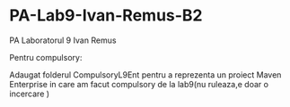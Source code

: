 # PA-Lab9-Ivan-Remus-B2
PA Laboratorul 9 Ivan Remus

Pentru compulsory:

Adaugat folderul CompulsoryL9Ent pentru a reprezenta un proiect Maven Enterprise in care am facut compulsory de la lab9(nu ruleaza,e doar o incercare ) 
